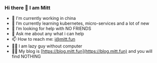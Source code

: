 ### Hi there 👋 I am Mitt 
- 🔭 I'm currently working in china
- 🌱 I’m currently learning kubernetes, micro-services and a lot of new
- 🤔 I’m looking for help with NO FRIENDS
- 💬 Ask me about any what i can help
- 📫 How to reach me: i@mitt.fun
- 🐱‍💻 I am lazy guy without computer
- 🐱‍👤 My blog is [https://blog.mitt.fun](https://blog.mitt.fun) and you will find NOTHING

<!--
**MittWillson/MittWillson** is a ✨ _special_ ✨ repository because its `README.md` (this file) appears on your GitHub profile.

Here are some ideas to get you started:

- 🔭 I’m currently working on ...
- 🌱 I’m currently learning ...
- 👯 I’m looking to collaborate on ...
- 🤔 I’m looking for help with ...
- 💬 Ask me about ...
- 📫 How to reach me: ...
- 😄 Pronouns: ...
- ⚡ Fun fact: ...
-->

